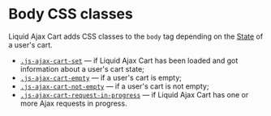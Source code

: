 # Body CSS classes

Liquid Ajax Cart adds CSS classes to the `body` tag depending on the [State](/reference/state/) of a user's cart.

- [`.js-ajax-cart-set`](/reference/js-ajax-cart-set/) — if Liquid Ajax Cart has been loaded and got information about a user's cart state;
- [`.js-ajax-cart-empty`](/reference/js-ajax-cart-empty/) — if a user's cart is empty;
- [`.js-ajax-cart-not-empty`](/reference/js-ajax-cart-not-empty/) — if a user's cart is not empty;
- [`.js-ajax-cart-request-in-progress`](/reference/js-ajax-cart-request-in-progress/) — if Liquid Ajax Cart has one or more Ajax requests in progress.
